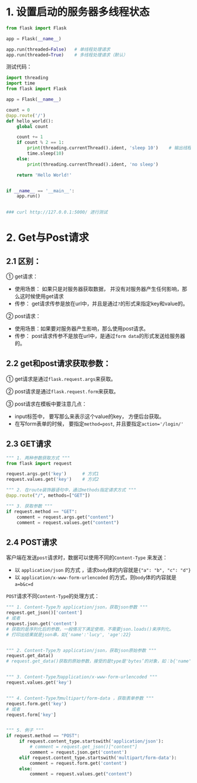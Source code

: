 # 1. 设置启动的服务器多线程状态

```python
from flask import Flask

app = Flask(__name__)

app.run(threaded=False)   # 单线程处理请求
app.run(threaded=True)    # 多线程处理请求（默认）
```

测试代码：

```python
import threading
import time
from flask import Flask

app = Flask(__name__)

count = 0
@app.route('/')
def hello_world():
    global count

    count += 1
    if count % 2 == 1:
        print(threading.currentThread().ident, 'sleep 10')    # 输出线程id，是否等待
        time.sleep(10)
    else:
        print(threading.currentThread().ident, 'no sleep')

    return 'Hello World!'


if __name__ == '__main__':
    app.run()
   

### curl http://127.0.0.1:5000/ 进行测试
```

# 2. Get与Post请求

## 2.1 区别：

① get请求：

- 使用场景： 如果只是对服务器获取数据， 并没有对服务器产生任何影响，那么这时候使用get请求
- 传参： get请求传参是放在url中，并且是通过`?`的形式来指定key和value的。

② post请求：

- 使用场景：如果要对服务器产生影响，那么使用post请求。
- 传参： post请求传参不是放在url中，是通过`form data`的形式发送给服务器的。

## 2.2 get和post请求获取参数：

① get请求是通过`flask.request.args`来获取。

② post请求是通过`flask.request.form`来获取。

③ post请求在模板中要注意几点：

- input标签中， 要写那么来表示这个value的key， 方便后台获取。
- 在写form表单的时候， 要指定`method=post`, 并且要指定`action='/login/'`

## 2.3 GET请求

```python
""" 1. 两种参数获取方式 """
from flask import request

request.args.get('key')      # 方式1 
request.values.get('key')    # 方式2

""" 2. 在route装饰器语句中，通过methods指定请求方式 """
@app.route("/", methods=["GET"])

""" 3. 获取参数 """
if request.method == "GET":
    comment = request.args.get("content")
    comment = request.values.get("content")
```

## 2.4 POST请求

客户端在发送`post`请求时，数据可以使用不同的`Content-Type` 来发送：

- 以 `application/json` 的方式 ，请求`body`体的内容就是`{"a": "b", "c": "d"}`
- 以 `application/x-www-form-urlencoded` 的方式，则`body`体的内容就是 `a=b&c=d`

`POST`请求不同`Content-Type`的处理方式：

```python
""" 1. Content-Type为 application/json，获取json参数 """
request.get_json()['content']
# 或者
request.json.get('centent')
# 获取的是序列化后的参数，一般情况下满足使用，不需要json.loads()来序列化。
# 打印出结果就是json串，如{'name':'lucy', 'age':22}


""" 2. Content-Type为 application/json，获取json原始参数 """
request.get_data()
# request.get_data()获取的原始参数，接受的是type是'bytes’的对象，如：b{'name':'lucy', 'age':22}


""" 3. Content-Type为application/x-www-form-urlencoded """
request.values.get('key')


""" 4. Content-Type为multipart/form-data ，获取表单参数 """
request.form.get('key')
# 或者
request.form['key']


""" 5. 例子 """
if request.method == "POST":
     if request.content_type.startswith('application/json'):            
         # comment = request.get_json()["content"]
         comment = request.json.get('content')
     elif request.content_type.startswith('multipart/form-data'):
         comment = request.form.get('content')
     else:
         comment = request.values.get("content")
```

